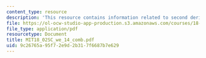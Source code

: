 ```yaml
---
content_type: resource
description: 'This resource contains information related to second derivative test. '
file: https://ol-ocw-studio-app-production.s3.amazonaws.com/courses/18-02sc-multivariable-calculus-fall-2010/9c26765a95f72e9d2b317f6687b7e629_MIT18_02SC_we_14_comb.pdf
file_type: application/pdf
resourcetype: Document
title: MIT18_02SC_we_14_comb.pdf
uid: 9c26765a-95f7-2e9d-2b31-7f6687b7e629
---
```

